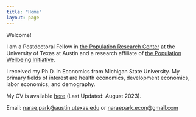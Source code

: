 ```yaml
---
title: "Home"
layout: page
---
```


Welcome! 

I am a Postdoctoral Fellow in [the Population Research Center](https://liberalarts.utexas.edu/prc/) at the University of Texas at Austin and a research affiliate of [the Population Wellbeing Initiative](https://sites.utexas.edu/pwi/). 

I received my Ph.D. in Economics from Michigan State University. My primary fields of interest are health economics, development economics, labor economics, and demography. 

My CV is available [here](assets/cv/cv_parkn.pdf) (Last Updated: August 2023).

Email: [narae.park@austin.utexas.edu](mailto:narae.park@austin.utexas.edu) or [naraepark.econ@gmail.com](mailto:naraepark.econ@gmail.com)
